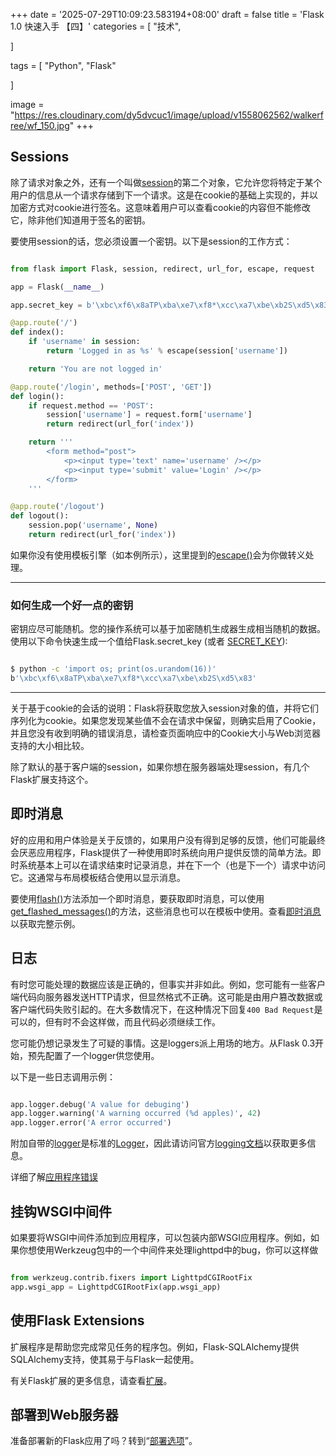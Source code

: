 +++
date = '2025-07-29T10:09:23.583194+08:00'
draft = false
title = 'Flask 1.0 快速入手 【四】'
categories = [
    "技术",

]

tags = [
    "Python",
    "Flask"

]

image = "https://res.cloudinary.com/dy5dvcuc1/image/upload/v1558062562/walkerfree/wf_150.jpg"
+++

## Sessions

除了请求对象之外，还有一个叫做[session](http://flask.pocoo.org/docs/1.0/api/#flask.session)的第二个对象，它允许您将特定于某个用户的信息从一个请求存储到下一个请求。这是在cookie的基础上实现的，并以加密方式对cookie进行签名。这意味着用户可以查看cookie的内容但不能修改它，除非他们知道用于签名的密钥。

要使用session的话，您必须设置一个密钥。以下是session的工作方式：

```py

from flask import Flask, session, redirect, url_for, escape, request

app = Flask(__name__)

app.secret_key = b'\xbc\xf6\x8aTP\xba\xe7\xf8*\xcc\xa7\xbe\xb2S\xd5\x83'

@app.route('/')
def index():
    if 'username' in session:
        return 'Logged in as %s' % escape(session['username'])

    return 'You are not logged in'

@app.route('/login', methods=['POST', 'GET'])
def login():
    if request.method == 'POST':
        session['username'] = request.form['username']
        return redirect(url_for('index'))

    return '''
		<form method="post">
			<p><input type='text' name='username' /></p>
			<p><input type='submit' value='Login' /></p>
		</form>
	'''

@app.route('/logout')
def logout():
    session.pop('username', None)
    return redirect(url_for('index'))

```

如果你没有使用模板引擎（如本例所示），这里提到的[escape()](http://flask.pocoo.org/docs/1.0/api/#flask.escape)会为你做转义处理。

---

### 如何生成一个好一点的密钥

密钥应尽可能随机。您的操作系统可以基于加密随机生成器生成相当随机的数据。使用以下命令快速生成一个值给Flask.secret\_key (或者 [SECRET\_KEY](http://flask.pocoo.org/docs/1.0/config/#SECRET_KEY)):

```bash

$ python -c 'import os; print(os.urandom(16))'
b'\xbc\xf6\x8aTP\xba\xe7\xf8*\xcc\xa7\xbe\xb2S\xd5\x83'
```

---

关于基于cookie的会话的说明：Flask将获取您放入session对象的值，并将它们序列化为cookie。如果您发现某些值不会在请求中保留，则确实启用了Cookie，并且您没有收到明确的错误消息，请检查页面响应中的Cookie大小与Web浏览器支持的大小相比较。

除了默认的基于客户端的session，如果你想在服务器端处理session，有几个Flask扩展支持这个。

## 即时消息

好的应用和用户体验是关于反馈的，如果用户没有得到足够的反馈，他们可能最终会厌恶应用程序，Flask提供了一种使用即时系统向用户提供反馈的简单方法。即时系统基本上可以在请求结束时记录消息，并在下一个（也是下一个）请求中访问它。这通常与布局模板结合使用以显示消息。

要使用[flash()](http://flask.pocoo.org/docs/1.0/api/#flask.flash)方法添加一个即时消息，要获取即时消息，可以使用[get\_flashed\_messages()](http://flask.pocoo.org/docs/1.0/api/#flask.get_flashed_messages)的方法，这些消息也可以在模板中使用。查看[即时消息](http://flask.pocoo.org/docs/1.0/patterns/flashing/#message-flashing-pattern)以获取完整示例。

## 日志

有时您可能处理的数据应该是正确的，但事实并非如此。例如，您可能有一些客户端代码向服务器发送HTTP请求，但显然格式不正确。这可能是由用户篡改数据或客户端代码失败引起的。在大多数情况下，在这种情况下回复`400 Bad Request`是可以的，但有时不会这样做，而且代码必须继续工作。

您可能仍想记录发生了可疑的事情。这是loggers派上用场的地方。从Flask 0.3开始，预先配置了一个logger供您使用。

以下是一些日志调用示例：

```py

app.logger.debug('A value for debuging')
app.logger.warning('A warning occurred (%d apples)', 42)
app.logger.error('A error occurred')

```

附加自带的[logger](http://flask.pocoo.org/docs/1.0/api/#flask.Flask.logger)是标准的[Logger](https://docs.python.org/3/library/logging.html#logging.Logger)，因此请访问官方[logging文档](https://docs.python.org/library/logging.html)以获取更多信息。

详细了解[应用程序错误](http://flask.pocoo.org/docs/1.0/errorhandling/#application-errors)

## 挂钩WSGI中间件

如果要将WSGI中间件添加到应用程序，可以包装内部WSGI应用程序。例如，如果你想使用Werkzeug包中的一个中间件来处理lighttpd中的bug，你可以这样做

```py

from werkzeug.contrib.fixers import LighttpdCGIRootFix
app.wsgi_app = LighttpdCGIRootFix(app.wsgi_app)

```

## 使用Flask Extensions

扩展程序是帮助您完成常见任务的程序包。例如，Flask-SQLAlchemy提供SQLAlchemy支持，使其易于与Flask一起使用。

有关Flask扩展的更多信息，请查看[扩展](http://flask.pocoo.org/docs/1.0/extensions/#extensions)。

## 部署到Web服务器

准备部署新的Flask应用了吗？转到“[部署选项](http://flask.pocoo.org/docs/1.0/deploying/#deployment)”。
